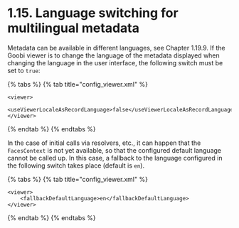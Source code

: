 # 1.15. Language switching for multilingual metadata

Metadata can be available in different languages, see Chapter 1.19.9. If the Goobi viewer is to change the language of the metadata displayed when changing the language in the user interface, the following switch must be set to `true`:

{% tabs %}
{% tab title="config_viewer.xml" %}
```markup
<viewer>
    <useViewerLocaleAsRecordLanguage>false</useViewerLocaleAsRecordLanguage>
</viewer>
```
{% endtab %}
{% endtabs %}

In the case of initial calls via resolvers, etc., it can happen that the `FacesContext` is not yet available, so that the configured default language cannot be called up. In this case, a fallback to the language configured in the following switch takes place (default is `en`).

{% tabs %}
{% tab title="config_viewer.xml" %}
```markup
<viewer>
    <fallbackDefaultLanguage>en</fallbackDefaultLanguage>
</viewer>
```
{% endtab %}
{% endtabs %}
